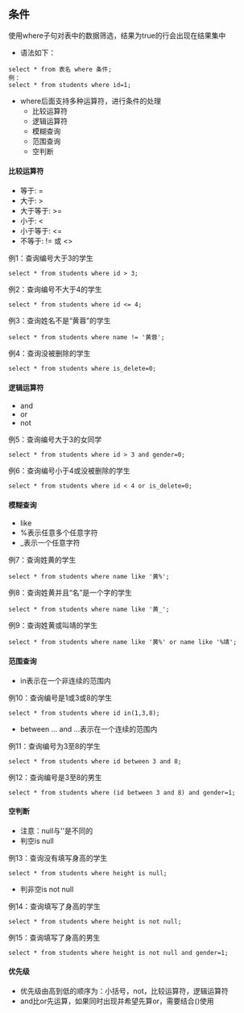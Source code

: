 ## 条件

使用where子句对表中的数据筛选，结果为true的行会出现在结果集中

- 语法如下：

```
select * from 表名 where 条件;
例：
select * from students where id=1;
```

- where后面支持多种运算符，进行条件的处理
  - 比较运算符
  - 逻辑运算符
  - 模糊查询
  - 范围查询
  - 空判断

#### 比较运算符

- 等于: =
- 大于: >
- 大于等于: >=
- 小于: <
- 小于等于: <=
- 不等于: != 或 <>

例1：查询编号大于3的学生

```
select * from students where id > 3;
```

例2：查询编号不大于4的学生

```
select * from students where id <= 4;
```

例3：查询姓名不是“黄蓉”的学生

```
select * from students where name != '黄蓉';
```

例4：查询没被删除的学生

```
select * from students where is_delete=0;
```

#### 逻辑运算符

- and
- or
- not

例5：查询编号大于3的女同学

```
select * from students where id > 3 and gender=0;
```

例6：查询编号小于4或没被删除的学生

```
select * from students where id < 4 or is_delete=0;
```

#### 模糊查询

- like
- %表示任意多个任意字符
- _表示一个任意字符

例7：查询姓黄的学生

```
select * from students where name like '黄%';
```

例8：查询姓黄并且“名”是一个字的学生

```
select * from students where name like '黄_';
```

例9：查询姓黄或叫靖的学生

```
select * from students where name like '黄%' or name like '%靖';
```

#### 范围查询

- in表示在一个非连续的范围内

例10：查询编号是1或3或8的学生

```
select * from students where id in(1,3,8);
```

- between ... and ...表示在一个连续的范围内

例11：查询编号为3至8的学生

```
select * from students where id between 3 and 8;
```

例12：查询编号是3至8的男生

```
select * from students where (id between 3 and 8) and gender=1;
```

#### 空判断

- 注意：null与''是不同的
- 判空is null

例13：查询没有填写身高的学生

```
select * from students where height is null;
```

- 判非空is not null

例14：查询填写了身高的学生

```
select * from students where height is not null;
```

例15：查询填写了身高的男生

```
select * from students where height is not null and gender=1;
```

#### 优先级

- 优先级由高到低的顺序为：小括号，not，比较运算符，逻辑运算符
- and比or先运算，如果同时出现并希望先算or，需要结合()使用